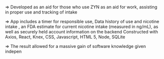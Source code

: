 => Developed as an aid for those who use ZYN as an aid for work, assisting in proper use and tracking of intake

=> App includes a timer for responsible use, Data history of use and nicotine intake ,  an FDA estimate for current nicotine intake (measured in ng/mL), as well as securely held account information on the backend
Constructed with Axios, React, Knex, CSS, Javascript, HTML 5, Node, SQLite

=> The result allowed for a massive gain of software knowledge given indepen
